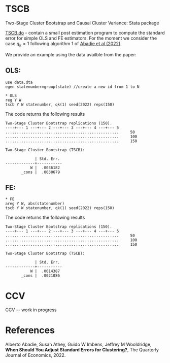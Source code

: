 # TSCB
Two-Stage Cluster Bootstrap and Causal Cluster Variance: Stata package

[TSCB.do](TSCB.do) - contain a small post estimation program to compute the standard error for simple OLS and FE estimators. For the moment we consider the case $q_k=1$ following algorithm 1 of [Abadie et al (2022)](#references).

We provide an example using the data availble from the paper:

## OLS:
```
use data.dta
egen statenumber=group(state) //create a new id from 1 to N

* OLS
reg Y W
tscb Y W statenumber, qk(1) seed(2022) reps(150)
```
The code returns the following results

```
Two-Stage Cluster Bootstrap replications (150).
----+--- 1 ---+--- 2 ---+--- 3 ---+--- 4 ---+--- 5
..................................................     50
..................................................     100
..................................................     150

Two-Stage Cluster Bootstrap (TSCB):

             | Std. Err. 
-------------+-----------
           W |  .0036182 
       _cons |  .0030679 
```


## FE:
```
* FE
areg Y W, abs(statenumber)
tscb Y W statenumber, qk(1) seed(2022) reps(150)
```
The code returns the following results

```
Two-Stage Cluster Bootstrap replications (150).
----+--- 1 ---+--- 2 ---+--- 3 ---+--- 4 ---+--- 5
..................................................     50
..................................................     100
..................................................     150

Two-Stage Cluster Bootstrap (TSCB):

             | Std. Err. 
-------------+-----------
           W |  .0014387 
       _cons |  .0021086 
```


# CCV
CCV -- work in progress


# References
Alberto Abadie, Susan Athey, Guido W Imbens, Jeffrey M Wooldridge, **When Should You Adjust Standard Errors for Clustering?**, The Quarterly Journal of Economics, 2022.


